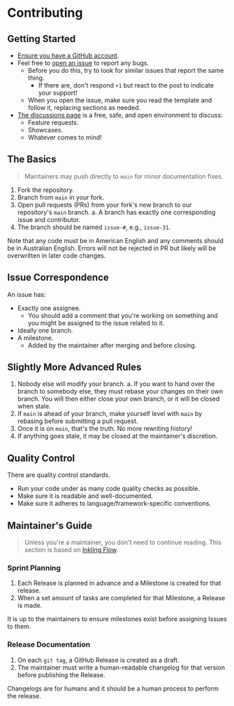 # Contributing

## Getting Started

- [Ensure you have a GitHub account][join].
- Feel free to [open an issue][report] to report any bugs.
  - Before you do this, try to look for similar issues that report the same thing.
    - If there are, don't respond `+1` but react to the post to indicate your support!
  - When you open the issue, make sure you read the template and follow it, replacing sections as needed.
- [The discussions page][discussions] is a free, safe, and open environment to discuss:
  - Feature requests.
  - Showcases.
  - Whatever comes to mind!

## The Basics

> Maintainers may push directly to `main` for minor documentation fixes.

1. Fork the repository.
2. Branch from `main` in your fork.
3. Open pull requests (PRs) from your fork's new branch to our repository's `main` branch.
  a. A branch has exactly one corresponding issue and contributor.
4. The branch should be named `issue-#`, e.g., `issue-31`.

Note that any code must be in American English and any comments should be in Australian English. Errors will not be
rejected in PR but likely will be overwritten in later code changes.

## Issue Correspondence

An issue has:

- Exactly one assignee.
  - You should add a comment that you're working on something and you might be assigned to the issue related to it.
- Ideally one branch.
- A milestone.
  - Added by the maintainer after merging and before closing.

## Slightly More Advanced Rules

1. Nobody else will modify your branch.
  a. If you want to hand over the branch to somebody else, they must rebase your changes on their own branch. You
     will then either close your own branch, or it will be closed when stale.
2. If `main` is ahead of your branch, make yourself level with `main` by rebasing before submitting a pull request.
3. Once it is on `main`, that's the truth. No more rewriting history!
4. If anything goes stale, it may be closed at the maintainer's discretion.

## Quality Control

There are quality control standards.

- Run your code under as many code quality checks as possible.
- Make sure it is readable and well-documented.
- Make sure it adheres to language/framework-specific conventions.

## Maintainer's Guide

> Unless you're a maintainer, you don't need to continue reading. This section is based on [Inkling Flow][flow].

### Sprint Planning

1. Each Release is planned in advance and a Milestone is created for that release.
2. When a set amount of tasks are completed for that Milestone, a Release is made.

It is up to the maintainers to ensure milestones exist before assigning Issues to them.

### Release Documentation

1. On each `git tag`, a GitHub Release is created as a draft.
2. The maintainer must write a human-readable changelog for that version before publishing the Release.

Changelogs are for humans and it should be a human process to perform the release.

[join]: https://github.com/join
[report]: /issues/new
[discussions]: /discussions
[flow]: https://github.com/teaminkling/doc-flow
